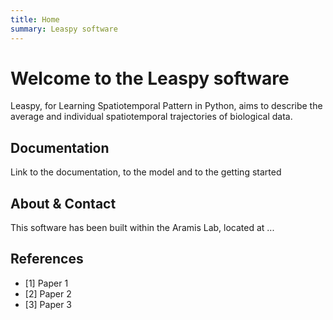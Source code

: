 ```yaml
---
title: Home
summary: Leaspy software
---
```


# Welcome to the Leaspy software

Leaspy, for Learning Spatiotemporal Pattern in Python, aims to describe the average and individual spatiotemporal trajectories of biological data.

## Documentation

Link to the documentation, to the model and to the getting started

## About & Contact

This software has been built within the Aramis Lab, located at ...

## References

- [1] Paper 1
- [2] Paper 2
- [3] Paper 3
